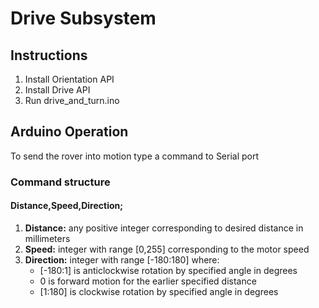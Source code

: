 # Drive Subsystem
## Instructions
1. Install Orientation API
2. Install Drive API
3. Run drive_and_turn.ino

## Arduino Operation
To send the rover into motion type a command to Serial port

### Command structure
#### Distance,Speed,Direction;
1. **Distance:** any positive integer corresponding to desired distance in millimeters
2. **Speed:** integer with range [0,255] corresponding to the motor speed
3. **Direction:** integer with range [-180:180] where:
    - [-180:1] is anticlockwise rotation by specified angle in degrees
    - 0 is forward motion for the earlier specified distance
    - [1:180] is clockwise rotation by specified angle in degrees